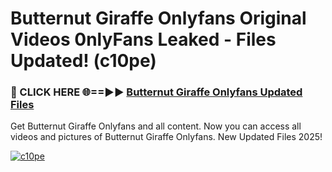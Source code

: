 # Butternut Giraffe Onlyfans Original Videos 0nlyFans Leaked - Files Updated! (c10pe)

<h3>🔴 CLICK HERE 🌐==►► <a href="https://tinyurl.com/2wckxsce" rel="nofollow">Butternut Giraffe Onlyfans Updated Files</a></h3>

Get Butternut Giraffe Onlyfans and all content. Now you can access all videos and pictures of Butternut Giraffe Onlyfans. New Updated Files 2025!

[![c10pe](https://i.imgur.com/AFduVYN.gif)](https://tinyurl.com/2wckxsce)
